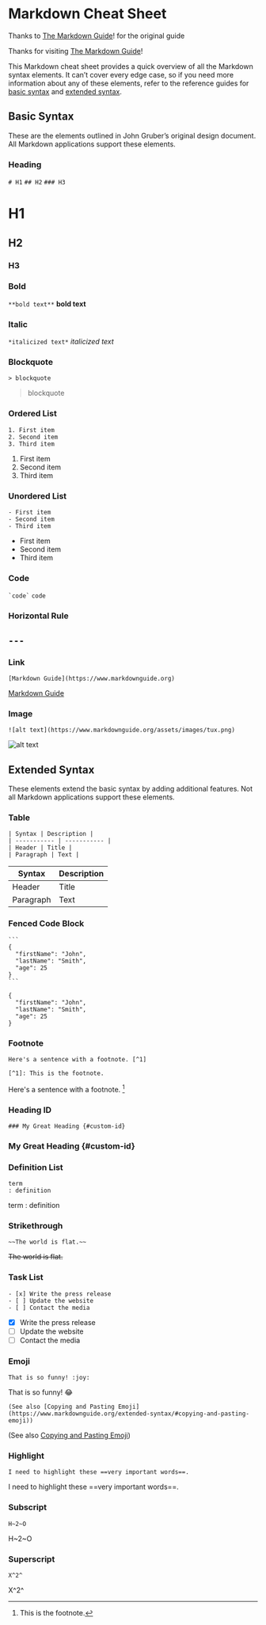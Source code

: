 # Markdown Cheat Sheet

Thanks to [The Markdown Guide](https://www.markdownguide.org)! for the original guide

Thanks for visiting [The Markdown Guide](https://www.markdownguide.org)!

This Markdown cheat sheet provides a quick overview of all the Markdown syntax elements. It can’t cover every edge case, so if you need more information about any of these elements, refer to the reference guides for [basic syntax](https://www.markdownguide.org/basic-syntax) and [extended syntax](https://www.markdownguide.org/extended-syntax).

## Basic Syntax

These are the elements outlined in John Gruber’s original design document. All Markdown applications support these elements.


### Heading
` # H1 `
` ## H2 `
` ### H3 `
# H1
## H2
### H3



### Bold
` **bold text** `
**bold text**


### Italic
` *italicized text* `
*italicized text*


### Blockquote
` > blockquote `
> blockquote

### Ordered List
```
1. First item
2. Second item
3. Third item
```
1. First item
2. Second item
3. Third item

### Unordered List
```
- First item
- Second item
- Third item
```
- First item
- Second item
- Third item

### Code
``` `code` ```
`code`

### Horizontal Rule
``` --- ```
---

### Link
``` 
[Markdown Guide](https://www.markdownguide.org) 
```
[Markdown Guide](https://www.markdownguide.org)

### Image
``` 
![alt text](https://www.markdownguide.org/assets/images/tux.png) 
```
![alt text](https://www.markdownguide.org/assets/images/tux.png)

## Extended Syntax

These elements extend the basic syntax by adding additional features. Not all Markdown applications support these elements.

### Table
```
| Syntax | Description |
| ----------- | ----------- |
| Header | Title |
| Paragraph | Text |
```
| Syntax | Description |
| ----------- | ----------- |
| Header | Title |
| Paragraph | Text |

### Fenced Code Block
~~~
```
{
  "firstName": "John",
  "lastName": "Smith",
  "age": 25
}
```
~~~

```
{
  "firstName": "John",
  "lastName": "Smith",
  "age": 25
}
```

### Footnote
~~~
Here's a sentence with a footnote. [^1]

[^1]: This is the footnote.
~~~

Here's a sentence with a footnote. [^1]

[^1]: This is the footnote.

### Heading ID
~~~
### My Great Heading {#custom-id}
~~~
### My Great Heading {#custom-id}

### Definition List
~~~
term
: definition
~~~
term
: definition

### Strikethrough
```
~~The world is flat.~~
```
~~The world is flat.~~

### Task List
```
- [x] Write the press release
- [ ] Update the website
- [ ] Contact the media
```
- [x] Write the press release
- [ ] Update the website
- [ ] Contact the media

### Emoji
```
That is so funny! :joy:
```
That is so funny! :joy:
```
(See also [Copying and Pasting Emoji](https://www.markdownguide.org/extended-syntax/#copying-and-pasting-emoji))
```
(See also [Copying and Pasting Emoji](https://www.markdownguide.org/extended-syntax/#copying-and-pasting-emoji))

### Highlight
```
I need to highlight these ==very important words==.
```
I need to highlight these ==very important words==.

### Subscript
```
H~2~O
```
H~2~O

### Superscript
```
X^2^
```
X^2^
